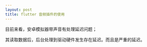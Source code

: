 ```yaml
---
layout: post
title: flutter 音频插件的使用
---
```

目前来看，安卓模拟器带声音有处理延迟问题；

其读取数据后，后台处理到驱动硬件发生存在延迟。而且是严重的延迟。

